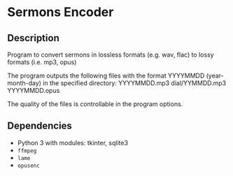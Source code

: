 # Sermons Encoder

## Description

Program to convert sermons in lossless formats
(e.g. wav, flac) to lossy formats (i.e. mp3, opus)

The program outputs the following files with the format YYYYMMDD
 (year-month-day) in the specified directory:
YYYYMMDD.mp3
dial/YYMMDD.mp3
YYYYMMDD.opus

The quality of the files is controllable in the program options.


## Dependencies

 * Python 3 with modules: tkinter, sqlite3
 * `ffmpeg`
 * `lame`
 * `opusenc`


